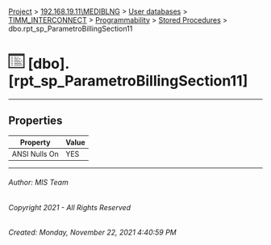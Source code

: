 #### 

[Project](../../../../../index.md) > [192.168.19.11\\MEDIBLNG](../../../../index.md) > [User databases](../../../index.md) > [TIMM_INTERCONNECT](../../index.md) > [Programmability](../index.md) > [Stored Procedures](Stored_Procedures.md) > dbo.rpt_sp_ParametroBillingSection11

# ![Stored Procedures](../../../../../Images/StoredProcedure32.png) [dbo].[rpt_sp_ParametroBillingSection11]

---

## <a name="#properties"></a>Properties

| Property | Value |
|---|---|
| ANSI Nulls On | YES |


---

###### Author:  MIS Team

###### Copyright 2021 - All Rights Reserved

###### Created: Monday, November 22, 2021 4:40:59 PM


